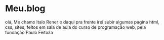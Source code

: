 # Meu.blog
olá, Me chamo Italo Rener e daqui pra frente irei subir algumas pagina html, css, sites, feitos em sala de aula do curso de programação web, pela fundação Paulo Feitoza
